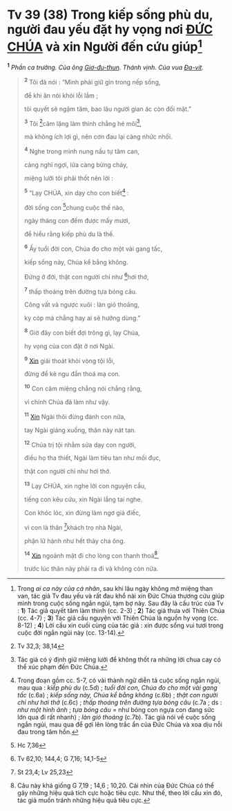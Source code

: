 # Tv 39 (38) Trong kiếp sống phù du, người đau yếu đặt hy vọng nơi [ĐỨC CHÚA]() và xin Người đến cứu giúp[^1-7a6ef05d-78aa-42f6-910d-e1f5495f1337]

<sup><b>1</b></sup> _Phần ca trưởng. Của ông [Giơ-đu-thun](). Thánh vịnh. Của vua [Đa-vít]()._

> <sup><b>2</b></sup> Tôi đã nói : “Mình phải giữ gìn trong nếp sống,
>
> để khi ăn nói khỏi lỗi lầm ;
>
> tôi quyết sẽ ngậm tăm, bao lâu người gian ác còn đối mặt.”
>
> <sup><b>3</b></sup> Tôi [^1@-7a6ef05d-78aa-42f6-910d-e1f5495f1337]câm lặng làm thinh chẳng hé môi[^2-7a6ef05d-78aa-42f6-910d-e1f5495f1337],
>
> mà không ích lợi gì, nên cơn đau lại càng nhức nhối.
>
> <sup><b>4</b></sup> Nghe trong mình nung nấu tự tâm can,
>
> càng nghĩ ngợi, lửa càng bừng cháy,
>
> miệng lưỡi tôi phải thốt nên lời :
>
> <sup><b>5</b></sup> “Lạy CHÚA, xin dạy cho con biết[^3-7a6ef05d-78aa-42f6-910d-e1f5495f1337] :
>
> đời sống con [^2@-7a6ef05d-78aa-42f6-910d-e1f5495f1337]chung cuộc thế nào,
>
> ngày tháng con đếm được mấy mươi,
>
> để hiểu rằng kiếp phù du là thế.
>
> <sup><b>6</b></sup> Ấy tuổi đời con, Chúa đo cho một vài gang tấc,
>
> kiếp sống này, Chúa kể bằng không.
>
> Đứng ở đời, thật con người chỉ như [^3@-7a6ef05d-78aa-42f6-910d-e1f5495f1337]hơi thở,
>
> <sup><b>7</b></sup> thấp thoáng trên đường tựa bóng câu.
>
> Công vất vả ngược xuôi : làn gió thoảng,
>
> ky cóp mà chẳng hay ai sẽ hưởng dùng.”
>
> <sup><b>8</b></sup> Giờ đây con biết đợi trông gì, lạy Chúa,
>
> hy vọng của con đặt ở nơi Ngài.
>
> <sup><b>9</b></sup> [Xin]() giải thoát khỏi vòng tội lỗi,
>
> đừng để kẻ ngu đần thoá mạ con.
>
> <sup><b>10</b></sup> Con câm miệng chẳng nói chẳng rằng,
>
> vì chính Chúa đã làm như vậy.
>
> <sup><b>11</b></sup> [Xin]() Ngài thôi đừng đánh con nữa,
>
> tay Ngài giáng xuống, thân này nát tan.
>
> <sup><b>12</b></sup> Chúa trị tội nhằm sửa dạy con người,
>
> điều họ tha thiết, Ngài làm tiêu tan như mối đục,
>
> thật con người chỉ như hơi thở.
>
> <sup><b>13</b></sup> Lạy CHÚA, xin nghe lời con nguyện cầu,
>
> tiếng con kêu cứu, xin Ngài lắng tai nghe.
>
> Con khóc lóc, xin đừng làm ngơ giả điếc,
>
> vì con là thân [^4@-7a6ef05d-78aa-42f6-910d-e1f5495f1337]khách trọ nhà Ngài,
>
> phận lữ hành như hết thảy cha ông.
>
> <sup><b>14</b></sup> [Xin]() ngoảnh mặt đi cho lòng con thanh thoả[^4-7a6ef05d-78aa-42f6-910d-e1f5495f1337],
>
> trước lúc thân này phải ra đi và không còn nữa.

[^1-7a6ef05d-78aa-42f6-910d-e1f5495f1337]: Trong _ai ca này của cá nhân_, sau khi lâu ngày không mở miệng than van, tác giả Tv đau yếu và rất đau khổ nài xin Đức Chúa thương cứu giúp mình trong cuộc sống ngắn ngủi, tạm bợ này. Sau đây là cấu trúc của Tv : **1**) Tác giả quyết tâm làm thinh (cc. 2-3) ; **2**) Tác giả thưa với Thiên Chúa (cc. 4-7) ; **3**) Tác giả cầu nguyện với Thiên Chúa là nguồn hy vọng (cc. 8-12) ; **4**) Lời cầu xin cuối cùng của tác giả : xin được sống vui tươi trong cuộc đời ngắn ngủi này (cc. 13-14).

[^2-7a6ef05d-78aa-42f6-910d-e1f5495f1337]: Tác giả có ý định giữ miệng lưỡi để không thốt ra những lời chua cay có thể xúc phạm đến Đức Chúa.

[^3-7a6ef05d-78aa-42f6-910d-e1f5495f1337]: Trong đoạn gồm cc. 5-7, có vài thành ngữ diễn tả cuộc sống ngắn ngủi, mau qua : _kiếp phù du_ (c.5d) ; _tuổi đời con, Chúa đo cho một vài gang tấc_ (c.6a) ; _kiếp sống này, Chúa kể bằng không_ (c.6b) ; _thật con người chỉ như hơi thở_ (c.6c) ; _thấp thoáng trên đường tựa bóng câu_ (c.7a ; ds : _như một hình ảnh_ ; _tựa bóng câu_ = như bóng con ngựa con đang sức lớn qua đi rất nhanh) ; _làn gió thoảng_ (c.7b). Tác giả nói về cuộc sống ngắn ngủi, mau qua để gợi lên lòng trắc ẩn của Đức Chúa và xoa dịu nỗi đau trong tâm hồn.

[^4-7a6ef05d-78aa-42f6-910d-e1f5495f1337]: Câu này khá giống G 7,19 ; 14,6 ; 10,20. Cái nhìn của Đức Chúa có thể gây những hiệu quả tích cực hoặc tiêu cực. Như thế, theo lời cầu xin đó, tác giả muốn tránh những hiệu quả tiêu cực.

[^1@-7a6ef05d-78aa-42f6-910d-e1f5495f1337]: Tv 32,3; 38,14

[^2@-7a6ef05d-78aa-42f6-910d-e1f5495f1337]: Hc 7,36

[^3@-7a6ef05d-78aa-42f6-910d-e1f5495f1337]: Tv 62,10; 144,4; G 7,16; 14,1-5

[^4@-7a6ef05d-78aa-42f6-910d-e1f5495f1337]: St 23,4; Lv 25,23
